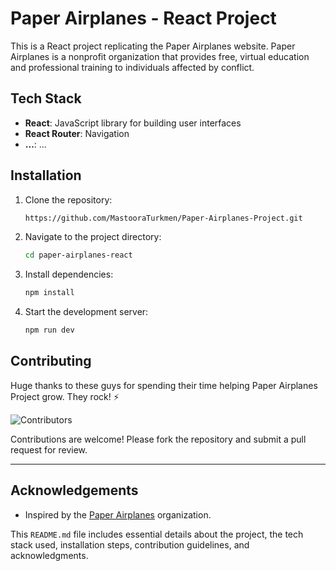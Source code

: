 # Paper Airplanes - React Project

This is a React project replicating the Paper Airplanes website. Paper Airplanes is a nonprofit organization that provides free, virtual education and professional training to individuals affected by conflict.

## Tech Stack

- **React**: JavaScript library for building user interfaces
- **React Router**: Navigation
- **...**: ...

## Installation

1. Clone the repository:

   ```bash
   https://github.com/MastooraTurkmen/Paper-Airplanes-Project.git
   ```

2. Navigate to the project directory:

   ```bash
   cd paper-airplanes-react
   ```

3. Install dependencies:

   ```bash
   npm install
   ```

4. Start the development server:
   ```bash
   npm run dev
   ```

## Contributing
Huge thanks to these guys for spending their time helping Paper Airplanes Project grow. They rock! ⚡️

<img src="https://contributors-img.web.app/image?repo=mastooraturkmen/paper-airplanes-project" alt="Contributors"/>

Contributions are welcome! Please fork the repository and submit a pull request for review.

---

## Acknowledgements

- Inspired by the [Paper Airplanes](https://www.paper-airplanes.org/) organization.

This `README.md` file includes essential details about the project, the tech stack used, installation steps, contribution guidelines, and acknowledgments.
